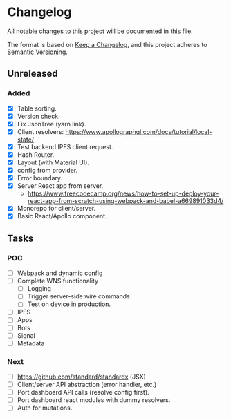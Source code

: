 # Changelog

All notable changes to this project will be documented in this file.

The format is based on [Keep a Changelog](https://keepachangelog.com/en/1.0.0/),
and this project adheres to [Semantic Versioning](https://semver.org/spec/v2.0.0.html).

## Unreleased

### Added

- [x] Table sorting.
- [x] Version check.
- [x] Fix JsonTree (yarn link).
- [x] Client resolvers: https://www.apollographql.com/docs/tutorial/local-state/
- [x] Test backend IPFS client request.
- [x] Hash Router.
- [x] Layout (with Material UI).
- [x] config from provider.
- [x] Error boundary.
- [x] Server React app from server.
    - https://www.freecodecamp.org/news/how-to-set-up-deploy-your-react-app-from-scratch-using-webpack-and-babel-a669891033d4/
- [x] Monorepo for client/server.
- [x] Basic React/Apollo component.

## Tasks

### POC

- [ ] Webpack and dynamic config 
- [ ] Complete WNS functionality
    - [ ] Logging
    - [ ] Trigger server-side wire commands
    - [ ] Test on device in production.
- [ ] IPFS
- [ ] Apps
- [ ] Bots
- [ ] Signal
- [ ] Metadata

### Next

- [ ] https://github.com/standard/standardx (JSX)
- [ ] Client/server API abstraction (error handler, etc.)
- [ ] Port dashboard API calls (resolve config first).
- [ ] Port dashboard react modules with dummy resolvers.
- [ ] Auth for mutations.
